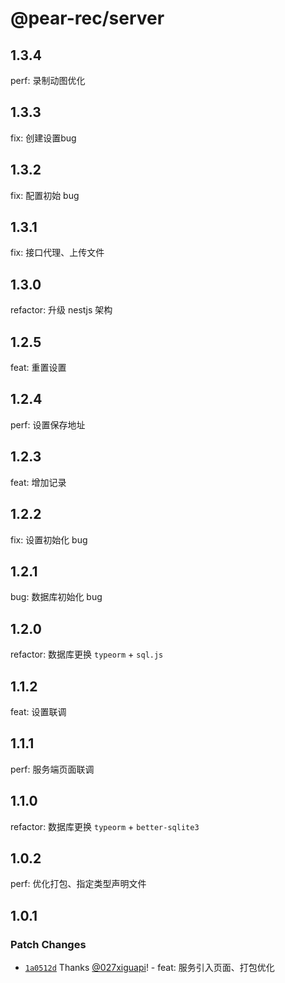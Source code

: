 # @pear-rec/server

## 1.3.4

perf: 录制动图优化

## 1.3.3

fix: 创建设置bug

## 1.3.2

fix: 配置初始 bug

## 1.3.1

fix: 接口代理、上传文件

## 1.3.0

refactor: 升级 nestjs 架构

## 1.2.5

feat: 重置设置

## 1.2.4

perf: 设置保存地址

## 1.2.3

feat: 增加记录

## 1.2.2

fix: 设置初始化 bug

## 1.2.1

bug: 数据库初始化 bug

## 1.2.0

refactor: 数据库更换 `typeorm` + `sql.js`

## 1.1.2

feat: 设置联调

## 1.1.1

perf: 服务端页面联调

## 1.1.0

refactor: 数据库更换 `typeorm` + `better-sqlite3`

## 1.0.2

perf: 优化打包、指定类型声明文件

## 1.0.1

### Patch Changes

- [`1a0512d`](https://github.com/027xiguapi/pear-rec/commit/1a0512d398844f481d84c8e62a3a3150dfed0535) Thanks [@027xiguapi](https://github.com/027xiguapi)! - feat: 服务引入页面、打包优化
